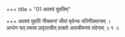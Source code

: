 +++
title = "01 अपश्यं युवतिम्"

+++
अपश्यं युवतिं नीयमानां जीवां मृतेभ्यः परिणीयमानाम् ।  
अन्धेन यत् तमसा प्रावृतासीत् प्राक्तो अपाचीमनयं तदेनाम् ॥ १ ॥